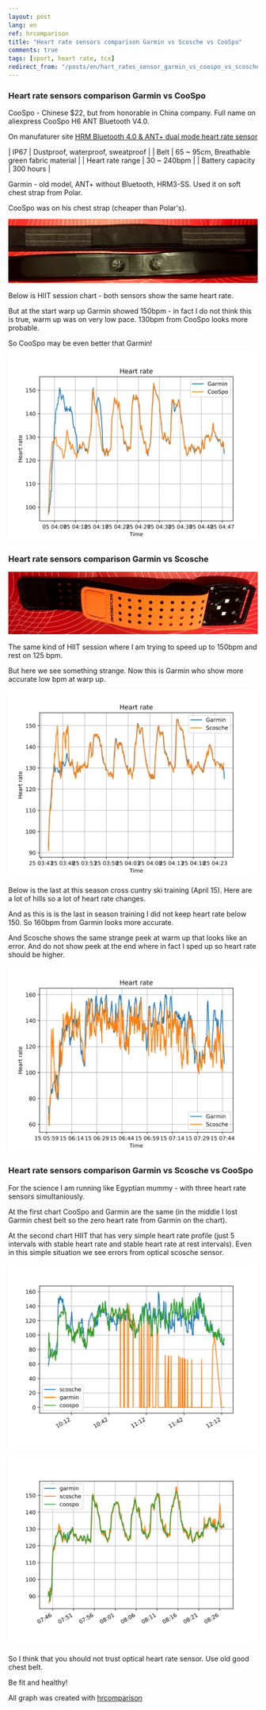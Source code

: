 ```yaml
---
layout: post
lang: en
ref: hrcomparison
title: "Heart rate sensors comparison Garmin vs Scosche vs CooSpo"
comments: true
tags: [sport, heart rate, tcx]
redirect_from: "/posts/en/hart_rates_sensor_garmin_vs_coospo_vs_scosche/"
---
```


### Heart rate sensors comparison Garmin vs CooSpo

CooSpo - Chinese $22, but from honorable in China company.
Full name on aliexpress CooSpo H6 ANT Bluetooth V4.0.

On manufaturer site [HRM Bluetooth 4.0 & ANT+ dual mode heart rate sensor](http://www.coospo.com/monitoring/h6.html)

| IP67 | Dustproof, waterproof, sweatproof |
| Belt | 65 ~ 95cm, Breathable green fabric material |
| Heart rate range | 30 ~ 240bpm |
| Battery capacity | 300 hours |


Garmin - old model, ANT+ without Bluetooth, HRM3-SS.
Used it on soft chest strap from Polar.

CooSpo was on his chest strap (cheaper than Polar's).

![](/images/garmin_coospo_belts.jpg)
 
Below is HIIT session chart - both sensors show the same heart rate. 

But at the start warp up Garmin showed 150bpm - in fact I do not think this is true,
warm up was on very low pace. 130bpm from CooSpo looks more probable. 

So CooSpo may be even better that Garmin!

![](/images/20180505_run_hr.svg)

### Heart rate sensors comparison Garmin vs Scosche

![](/images/scosche.jpg)

The same kind of HIIT session where I am trying to speed up to 150bpm and rest on
125 bpm.

But here we see something strange. Now this is Garmin who show more accurate low bpm at warp up.

![](/images/20180425_run_hr.svg)

Below is the last at this season cross cuntry ski training (April 15).
Here are a lot of hills so a lot of heart rate changes.

And as this is is the last in season training I did not keep heart rate below 150.
So 160bpm from Garmin looks more accurate.

And Scosche shows the same strange peek at warm up that looks like an error.
And do not show peek at the end where in fact I sped up so heart rate should be higher.


![](/images/20180415_ski_hr.svg)


### Heart rate sensors comparison Garmin vs Scosche vs CooSpo

For the science I am running like Egyptian mummy - with three heart rate sensors simultaniously.

At the first chart CooSpo and Garmin are the same (in the middle I lost Garmin chest belt so
the zero heart rate from Garmin on the chart).

At the second chart HIIT that has very simple heart rate profile (just 5 intervals with stable heart 
rate and stable heart rate at rest intervals).
Even in this simple situation we see errors from optical scosche sensor.

![](/images/20180506_roller.svg)

![](/images/20180509_run.svg)

So I think that you should not trust optical heart rate sensor.
Use old good chest belt.

Be fit and healthy!

All graph was created with [hrcomparison](https://github.com/masterandrey/hrcomparison)
 